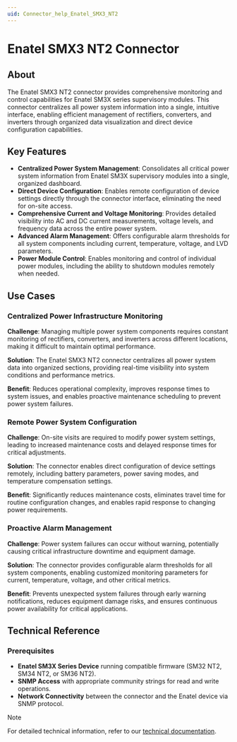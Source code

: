```yaml
---
uid: Connector_help_Enatel_SMX3_NT2
---
```


# Enatel SMX3 NT2 Connector

## About

The Enatel SMX3 NT2 connector provides comprehensive monitoring and control capabilities for Enatel SM3X series supervisory modules. This connector centralizes all power system information into a single, intuitive interface, enabling efficient management of rectifiers, converters, and inverters through organized data visualization and direct device configuration capabilities.

## Key Features

- **Centralized Power System Management**: Consolidates all critical power system information from Enatel SM3X supervisory modules into a single, organized dashboard.
- **Direct Device Configuration**: Enables remote configuration of device settings directly through the connector interface, eliminating the need for on-site access.
- **Comprehensive Current and Voltage Monitoring**: Provides detailed visibility into AC and DC current measurements, voltage levels, and frequency data across the entire power system.
- **Advanced Alarm Management**: Offers configurable alarm thresholds for all system components including current, temperature, voltage, and LVD parameters.
- **Power Module Control**: Enables monitoring and control of individual power modules, including the ability to shutdown modules remotely when needed.

## Use Cases

### Centralized Power Infrastructure Monitoring

**Challenge**: Managing multiple power system components requires constant monitoring of rectifiers, converters, and inverters across different locations, making it difficult to maintain optimal performance.

**Solution**: The Enatel SMX3 NT2 connector centralizes all power system data into organized sections, providing real-time visibility into system conditions and performance metrics.

**Benefit**: Reduces operational complexity, improves response times to system issues, and enables proactive maintenance scheduling to prevent power system failures.

### Remote Power System Configuration

**Challenge**: On-site visits are required to modify power system settings, leading to increased maintenance costs and delayed response times for critical adjustments.

**Solution**: The connector enables direct configuration of device settings remotely, including battery parameters, power saving modes, and temperature compensation settings.

**Benefit**: Significantly reduces maintenance costs, eliminates travel time for routine configuration changes, and enables rapid response to changing power requirements.

### Proactive Alarm Management

**Challenge**: Power system failures can occur without warning, potentially causing critical infrastructure downtime and equipment damage.

**Solution**: The connector provides configurable alarm thresholds for all system components, enabling customized monitoring parameters for current, temperature, voltage, and other critical metrics.

**Benefit**: Prevents unexpected system failures through early warning notifications, reduces equipment damage risks, and ensures continuous power availability for critical applications.

## Technical Reference

### Prerequisites

- **Enatel SM3X Series Device** running compatible firmware (SM32 NT2, SM34 NT2, or SM36 NT2).
- **SNMP Access** with appropriate community strings for read and write operations.
- **Network Connectivity** between the connector and the Enatel device via SNMP protocol.

> [!NOTE]
> For detailed technical information, refer to our [technical documentation](xref:Connector_help_Enatel_SMX3_NT2_Technical).
